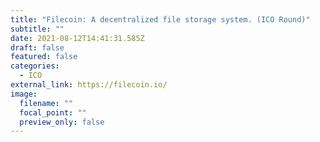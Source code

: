 ```yaml
---
title: "Filecoin: A decentralized file storage system. (ICO Round)"
subtitle: ""
date: 2021-08-12T14:41:31.585Z
draft: false
featured: false
categories:
  - ICO
external_link: https://filecoin.io/
image:
  filename: ""
  focal_point: ""
  preview_only: false
---
```

